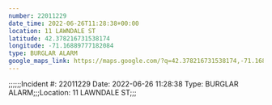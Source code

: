```yaml
---
number: 22011229
date_time: 2022-06-26T11:28:38+00:00
location: 11 LAWNDALE ST
latitude: 42.378216731538174
longitude: -71.16889777182084
type: BURGLAR ALARM
google_maps_link: https://maps.google.com/?q=42.378216731538174,-71.16889777182084
---
```


;;;;;;Incident #: 22011229   Date: 2022-06-26 11:28:38   Type: BURGLAR ALARM;;;Location: 11 LAWNDALE ST;;;
